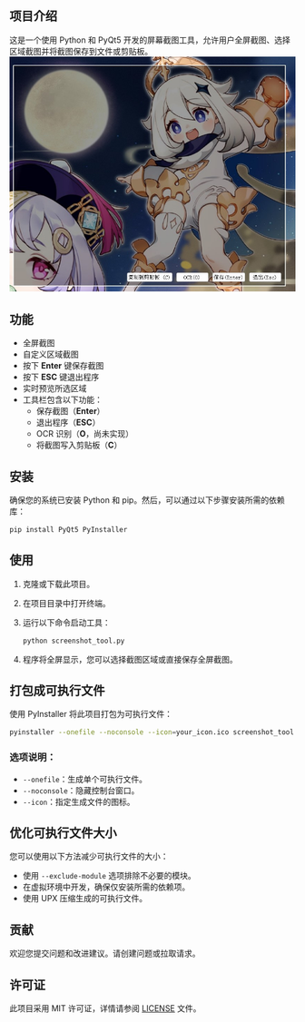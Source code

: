 ## 项目介绍

这是一个使用 Python 和 PyQt5 开发的屏幕截图工具，允许用户全屏截图、选择区域截图并将截图保存到文件或剪贴板。
![项目演示](./output/demo.jpg)
## 功能

- 全屏截图
- 自定义区域截图
- 按下 **Enter** 键保存截图
- 按下 **ESC** 键退出程序
- 实时预览所选区域
- 工具栏包含以下功能：
  - 保存截图（**Enter**）
  - 退出程序（**ESC**）
  - OCR 识别（**O**，尚未实现）
  - 将截图写入剪贴板（**C**）

## 安装

确保您的系统已安装 Python 和 pip。然后，可以通过以下步骤安装所需的依赖库：

```bash
pip install PyQt5 PyInstaller
```

## 使用

1. 克隆或下载此项目。
2. 在项目目录中打开终端。
3. 运行以下命令启动工具：

   ```bash
   python screenshot_tool.py
   ```

4. 程序将全屏显示，您可以选择截图区域或直接保存全屏截图。

## 打包成可执行文件

使用 PyInstaller 将此项目打包为可执行文件：

```bash
pyinstaller --onefile --noconsole --icon=your_icon.ico screenshot_tool.py
```

### 选项说明：

- `--onefile`：生成单个可执行文件。
- `--noconsole`：隐藏控制台窗口。
- `--icon`：指定生成文件的图标。

## 优化可执行文件大小

您可以使用以下方法减少可执行文件的大小：

- 使用 `--exclude-module` 选项排除不必要的模块。
- 在虚拟环境中开发，确保仅安装所需的依赖项。
- 使用 UPX 压缩生成的可执行文件。

## 贡献

欢迎您提交问题和改进建议。请创建问题或拉取请求。

## 许可证

此项目采用 MIT 许可证，详情请参阅 [LICENSE](LICENSE) 文件。

